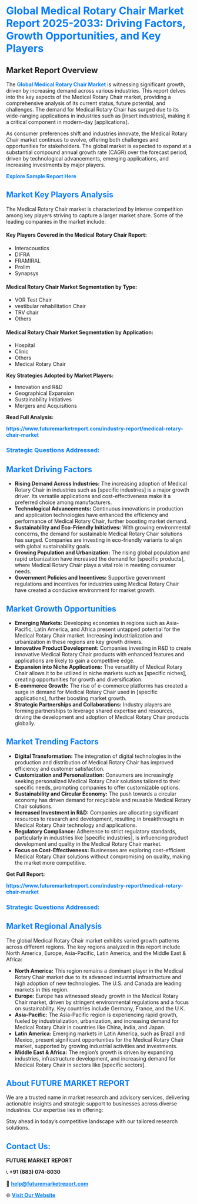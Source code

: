 <h1 style="color: #007BFF;">Global Medical Rotary Chair Market Report 2025-2033: Driving Factors, Growth Opportunities, and Key Players</h1>

<section id="overview">
<h2>Market Report Overview</h2>
<p>The <a href="https://www.futuremarketreport.com/industry-report/medical-rotary-chair-market" style="color: #007BFF; text-decoration: none;"><strong>Global Medical Rotary Chair Market</strong></a> is witnessing significant growth, driven by increasing demand across various industries. This report delves into the key aspects of the Medical Rotary Chair market, providing a comprehensive analysis of its current status, future potential, and challenges. The demand for Medical Rotary Chair has surged due to its wide-ranging applications in industries such as [insert industries], making it a critical component in modern-day [applications].</p>
<p>As consumer preferences shift and industries innovate, the Medical Rotary Chair market continues to evolve, offering both challenges and opportunities for stakeholders. The global market is expected to expand at a substantial compound annual growth rate (CAGR) over the forecast period, driven by technological advancements, emerging applications, and increasing investments by major players.</p>
</section>

<section id="overview">
<p><a href="https://www.futuremarketreport.com/request-sample/reportId=123572" style="color: #007BFF; text-decoration: none;"><strong>Explore Sample Report Here</strong></a></p>
</section>

<section id="key-players">
<h2 style="color: #007BFF;">Market Key Players Analysis</h2>
<p>The Medical Rotary Chair market is characterized by intense competition among key players striving to capture a larger market share. Some of the leading companies in the market include:</p>
<h4>Key Players Covered in the Medical Rotary Chair Report:</h4>
<ul><li>Interacoustics</li><li>DIFRA</li><li>FRAMIRAL</li><li>Prolim</li><li>Synapsys</li></ul>
<h4>Medical Rotary Chair Market Segmentation by Type:</h4>
<ul><li>VOR Test Chair</li><li>vestibular rehabilitation Chair</li><li>TRV chair</li><li>Others</li></ul>

<h4>Medical Rotary Chair Market Segmentation by Application:</h4>
<ul><li>Hospital</li><li>Clinic</li><li>Others</li><li>Medical Rotary Chair</li></ul>
<p><strong>Key Strategies Adopted by Market Players:</strong></p>
<ul>
<li>Innovation and R&D</li>
<li>Geographical Expansion</li>
<li>Sustainability Initiatives</li>
<li>Mergers and Acquisitions</li>
</ul>
</section>

<section>
<p><strong>Read Full Analysis: </strong></p><a href="https://www.futuremarketreport.com/industry-report/medical-rotary-chair-market" style="color: #007BFF; text-decoration: none;"><strong>https://www.futuremarketreport.com/industry-report/medical-rotary-chair-market</strong></a>
<h3 style="color: #007BFF;">Strategic Questions Addressed:</h3>
</section>

<section id="driving-factors">
<h2 style="color: #007BFF;">Market Driving Factors</h2>
<ul>
<li><strong>Rising Demand Across Industries:</strong> The increasing adoption of Medical Rotary Chair in industries such as [specific industries] is a major growth driver. Its versatile applications and cost-effectiveness make it a preferred choice among manufacturers.</li>
<li><strong>Technological Advancements:</strong> Continuous innovations in production and application technologies have enhanced the efficiency and performance of Medical Rotary Chair, further boosting market demand.</li>
<li><strong>Sustainability and Eco-Friendly Initiatives:</strong> With growing environmental concerns, the demand for sustainable Medical Rotary Chair solutions has surged. Companies are investing in eco-friendly variants to align with global sustainability goals.</li>
<li><strong>Growing Population and Urbanization:</strong> The rising global population and rapid urbanization have increased the demand for [specific products], where Medical Rotary Chair plays a vital role in meeting consumer needs.</li>
<li><strong>Government Policies and Incentives:</strong> Supportive government regulations and incentives for industries using Medical Rotary Chair have created a conducive environment for market growth.</li>
</ul>
</section>

<section id="growth-opportunities">
<h2 style="color: #007BFF;">Market Growth Opportunities</h2>
<ul>
<li><strong>Emerging Markets:</strong> Developing economies in regions such as Asia-Pacific, Latin America, and Africa present untapped potential for the Medical Rotary Chair market. Increasing industrialization and urbanization in these regions are key growth drivers.</li>
<li><strong>Innovative Product Development:</strong> Companies investing in R&D to create innovative Medical Rotary Chair products with enhanced features and applications are likely to gain a competitive edge.</li>
<li><strong>Expansion into Niche Applications:</strong> The versatility of Medical Rotary Chair allows it to be utilized in niche markets such as [specific niches], creating opportunities for growth and diversification.</li>
<li><strong>E-commerce Growth:</strong> The rise of e-commerce platforms has created a surge in demand for Medical Rotary Chair used in [specific applications], further boosting market growth.</li>
<li><strong>Strategic Partnerships and Collaborations:</strong> Industry players are forming partnerships to leverage shared expertise and resources, driving the development and adoption of Medical Rotary Chair products globally.</li>
</ul>
</section>

<section id="trending-factors">
<h2 style="color: #007BFF;">Market Trending Factors</h2>
<ul>
<li><strong>Digital Transformation:</strong> The integration of digital technologies in the production and distribution of Medical Rotary Chair has improved efficiency and customer satisfaction.</li>
<li><strong>Customization and Personalization:</strong> Consumers are increasingly seeking personalized Medical Rotary Chair solutions tailored to their specific needs, prompting companies to offer customizable options.</li>
<li><strong>Sustainability and Circular Economy:</strong> The push towards a circular economy has driven demand for recyclable and reusable Medical Rotary Chair solutions.</li>
<li><strong>Increased Investment in R&D:</strong> Companies are allocating significant resources to research and development, resulting in breakthroughs in Medical Rotary Chair technology and applications.</li>
<li><strong>Regulatory Compliance:</strong> Adherence to strict regulatory standards, particularly in industries like [specific industries], is influencing product development and quality in the Medical Rotary Chair market.</li>
<li><strong>Focus on Cost-Effectiveness:</strong> Businesses are exploring cost-efficient Medical Rotary Chair solutions without compromising on quality, making the market more competitive.</li>
</ul>
</section>

<section>
<p><strong>Get Full Report: </strong></p><a href="https://www.futuremarketreport.com/industry-report/medical-rotary-chair-market" style="color: #007BFF; text-decoration: none;"><strong>https://www.futuremarketreport.com/industry-report/medical-rotary-chair-market</strong></a>
<h3 style="color: #007BFF;">Strategic Questions Addressed:</h3>
</section>


<section id="regional-analysis">
<h2 style="color: #007BFF;">Market Regional Analysis</h2>
<p>The global Medical Rotary Chair market exhibits varied growth patterns across different regions. The key regions analyzed in this report include North America, Europe, Asia-Pacific, Latin America, and the Middle East & Africa:</p>
<ul>
<li><strong>North America:</strong> This region remains a dominant player in the Medical Rotary Chair market due to its advanced industrial infrastructure and high adoption of new technologies. The U.S. and Canada are leading markets in this region.</li>
<li><strong>Europe:</strong> Europe has witnessed steady growth in the Medical Rotary Chair market, driven by stringent environmental regulations and a focus on sustainability. Key countries include Germany, France, and the U.K.</li>
<li><strong>Asia-Pacific:</strong> The Asia-Pacific region is experiencing rapid growth, fueled by industrialization, urbanization, and increasing demand for Medical Rotary Chair in countries like China, India, and Japan.</li>
<li><strong>Latin America:</strong> Emerging markets in Latin America, such as Brazil and Mexico, present significant opportunities for the Medical Rotary Chair market, supported by growing industrial activities and investments.</li>
<li><strong>Middle East & Africa:</strong> The region’s growth is driven by expanding industries, infrastructure development, and increasing demand for Medical Rotary Chair in sectors like [specific sectors].</li>
</ul>
</section>

<footer>
<h2 style="color: #007BFF;">About FUTURE MARKET REPORT</h2>
<p>We are a trusted name in market research and advisory services, delivering actionable insights and strategic support to businesses across diverse industries. Our expertise lies in offering:</p>

<p>Stay ahead in today’s competitive landscape with our tailored research solutions.</p>

<h2 style="color: #007BFF;">Contact Us:</h2>
<p><strong>FUTURE MARKET REPORT</strong></p>
<p>📞 <strong>+91 (883) 074-8030</strong></p>
<p>📧 <strong><a href="mailto:help@futuremarketreport.com" style="color: #007BFF;">help@futuremarketreport.com</a></strong></p>
<p>🌐 <strong><a href="https://www.futuremarketreport.com/" style="color: #007BFF;">Visit Our Website</a></strong></p>
</footer>